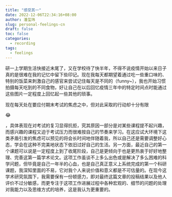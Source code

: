 ```yaml
---
title: "感受其一"
date: 2022-12-06T22:34:16+08:00
author: 潘玺玮
slug: personal-feelings-cn
draft: false
toc: false
categories:
  - recording
tags: 
  - feelings
---
```

研一上学期生活快接近末尾了，又在学校待了快半年，不得不说疫情开始以来日子真的是很难在我的记忆中留下些印记。现在我每天都期望着通过吃一些重口味的、特别的饭菜来刺激自己的感官来尝试记住每天是不同的（funny~），我也开始习惯拍摄每天吃到的不同食物，好让自己在以后回忆疫情三年中的特定时间点时能通过这些图片一定程度上回忆起一些其他的琐事。

现在每天处在要应付期末考试的焦虑之中，但对此采取的行动却十分有限<p>&#128514;</p>，具体表现在对考试的复习显得抗拒，究其原因一部分是对某些课程提不起兴趣，而感兴趣的课程又迫于考试压力而很难按自己的节奏来学习。在这应试大环境下这类矛盾引发的焦虑可以预见的将会长时间地伴随着我，所以自己还是需要调整好心态，学会在这种不完美地状态下依旧过好自己的生活。另一方面，最近自己的第一个课题可以说是一定程度上到了收尾阶段，自己是更倾向于也是更热衷于好好地整理、完善这第一篇学术论文。这项工作虽谈不上多么出色或是解决了多么困难的科学问题，但毕竟是自己一年半的心血，也是自己真正意义上系统完成的第一个科研课题，我深知里面的不易，它对我个人来说价值和意义都是不可估量的。在现今这学术研究氛围下，我需要保有一份顿感力，即对最终这篇文章的投稿结果以及他人评价不过分敏感，而更专注于这项工作进展过程中各种宏观的、细节的问题的处理对我能力以及思维方式的培养，这是我认为更重要的。
